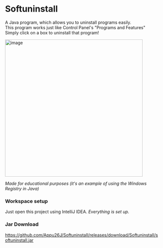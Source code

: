 # Softuninstall
A Java program, which allows you to uninstall programs easily.  
This program works just like Control Panel's "Programs and Features"  
Simply click on a box to uninstall that program!

<img width="452" alt="image" src="https://github.com/Appu26J/Softuninstall/assets/128838345/b1b5fb23-7acb-45b6-b3c6-448f781d879e">

*Made for educational purposes (it's an example of using the Windows Registry in Java)*

### Workspace setup
Just open this project using IntelliJ IDEA. *Everything is set up.*

### Jar Download
https://github.com/Appu26J/Softuninstall/releases/download/Softuninstall/softuninstall.jar
